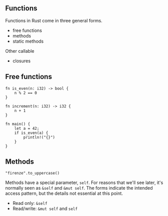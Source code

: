 <section class="slide">

# Functions

</section>
<section class="slide">

Functions in Rust come in three general forms.

- free functions
- methods
- static methods

Other callable

- closures

</section>

<section class="slide">

## Free functions

<section class="slide">

```rust,editable
fn is_even(n: i32) -> bool {
    n % 2 == 0
}

fn increment(n: i32) -> i32 {
    n + 1
}

fn main() {
    let a = 42;
    if is_even(a) {
        println!("{}")
    }
}
```
<!-- 
<ul class="fragment">
    <li class="fragment">Free functions</li>
    <li class="fragment">Methods on types </li>
</ul> -->

</section>

<section class="slide">

## Methods

```rust,editable
"firenze".to_uppercase()
```

</section>
<section class="slide">

Methods have a special parameter, `self`.
For reasons that we'll see later, it's normally seen as `&self` and `&mut self`.
The forms indicate the intended access pattern, but the details not essential at this point.

- Read only: `&self`
- Read/write: `&mut self` and `self`

<!--

It can have

- `self` - move ownership of self into the caller.
- `&self` - read access
- `&mut self` - read/write access to the calling
- -->

</section>

<!--
<section class="slide">

Functions are related to a series of traits:

<ul class="fragment">
    <li class="fragment"><code>Fn</code></li>
    <li class="fragment">Methods on types </li>
</ul>

</section>
-->